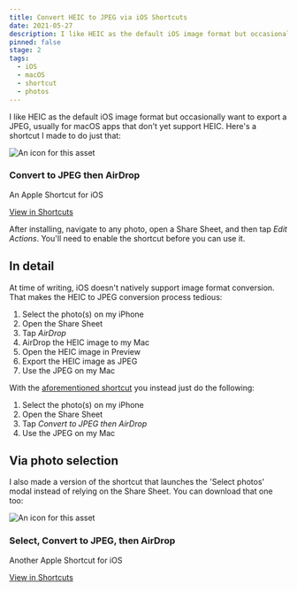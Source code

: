 ```yaml
---
title: Convert HEIC to JPEG via iOS Shortcuts
date: 2021-05-27
description: I like HEIC as the default iOS image format but occasionally want to export a JPEG (JPG). Here’s a shortcut for that.
pinned: false
stage: 2
tags:
  - iOS
  - macOS
  - shortcut
  - photos
---
```


I like HEIC as the default iOS image format but occasionally want to export a JPEG, usually for macOS apps that don't yet support HEIC. Here's a shortcut I made to do just that:

<div class="asset">
    <img src="/assets/images/outbound-assets/shortcuts.png" alt="An icon for this asset">
    <div>
      <h3>Convert to JPEG then AirDrop</h3>
      <p>An Apple Shortcut for iOS</p>
    </div>
    <a href="https://www.icloud.com/shortcuts/f2f351b0c7a24af5ac9616def7708629" target="_blank" class="outbound">View in Shortcuts</a>
</div>

After installing, navigate to any photo, open a Share Sheet, and then tap _Edit Actions_. You'll need to enable the shortcut before you can use it.

## In detail

At time of writing, iOS doesn't natively support image format conversion. That makes the HEIC to JPEG conversion process tedious:

1. Select the photo(s) on my iPhone
2. Open the Share Sheet
3. Tap _AirDrop_
4. AirDrop the HEIC image to my Mac
5. Open the HEIC image in Preview
6. Export the HEIC image as JPEG
7. Use the JPEG on my Mac

With the [aforementioned shortcut](https://www.icloud.com/shortcuts/f2f351b0c7a24af5ac9616def7708629) you instead just do the following:

1. Select the photo(s) on my iPhone
2. Open the Share Sheet
3. Tap _Convert to JPEG then AirDrop_
4. Use the JPEG on my Mac

## Via photo selection

I also made a version of the shortcut that launches the 'Select photos' modal instead of relying on the Share Sheet. You can download that one too:

<div class="asset">
    <img src="/assets/images/outbound-assets/shortcuts.png" alt="An icon for this asset">
    <div>
      <h3>Select, Convert to JPEG, then AirDrop</h3>
      <p>Another Apple Shortcut for iOS</p>
    </div>
    <a href="https://www.icloud.com/shortcuts/d18a40fa00f04f9cab39ea8671bf9949" target="_blank" class="outbound">View in Shortcuts</a>
</div>
